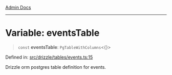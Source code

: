[Admin Docs](/)

***

# Variable: eventsTable

> `const` **eventsTable**: `PgTableWithColumns`\<\{\}\>

Defined in: [src/drizzle/tables/events.ts:15](https://github.com/Suyash878/talawa-api/blob/dd80c416ddd46afdb07c628dc824194bc09930cc/src/drizzle/tables/events.ts#L15)

Drizzle orm postgres table definition for events.

